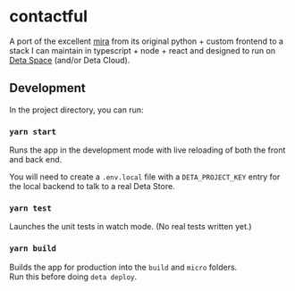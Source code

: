 # contactful

A port of the excellent [mira](https://github.com/thesephist/mira) from its original python + custom frontend to a stack I can maintain in typescript + node + react and designed to run on [Deta Space](https://deta.space/) (and/or Deta Cloud).

## Development

In the project directory, you can run:

### `yarn start`

Runs the app in the development mode with live reloading of both the front and back end.

You will need to create a `.env.local` file with a `DETA_PROJECT_KEY` entry for the
local backend to talk to a real Deta Store.

### `yarn test`

Launches the unit tests in watch mode. (No real tests written yet.)

### `yarn build`

Builds the app for production into the `build` and `micro` folders.\
Run this before doing `deta deploy`.
